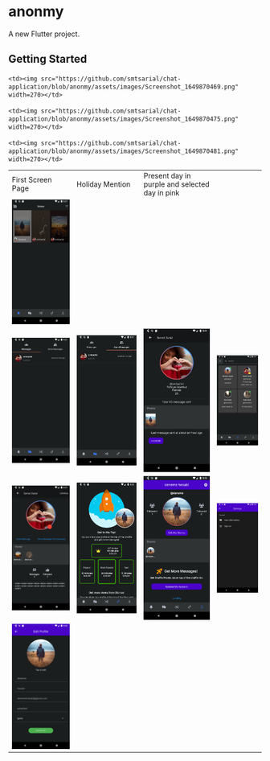 # anonmy

A new Flutter project.

## Getting Started
<table>
  <tr>
    <td>First Screen Page</td>
     <td>Holiday Mention</td>
     <td>Present day in purple and selected day in pink</td>
  </tr>
  <tr>
    <td><img src="https://github.com/smtsarial/chat-application/blob/anonmy/assets/images/Screenshot_1649870462.png" width=270></td>
    
    <td><img src="https://github.com/smtsarial/chat-application/blob/anonmy/assets/images/Screenshot_1649870469.png" width=270></td>
    
    <td><img src="https://github.com/smtsarial/chat-application/blob/anonmy/assets/images/Screenshot_1649870475.png" width=270></td>
    
    <td><img src="https://github.com/smtsarial/chat-application/blob/anonmy/assets/images/Screenshot_1649870481.png" width=270></td>
  </tr> 
  <tr>
    <td><img src="https://github.com/smtsarial/chat-application/blob/anonmy/assets/images/Screenshot_1649870485.png" width=270></td>
    <td><img src="https://github.com/smtsarial/chat-application/blob/anonmy/assets/images/Screenshot_1649870487.png" width=270></td>
    <td><img src="https://github.com/smtsarial/chat-application/blob/anonmy/assets/images/Screenshot_1649870509.png" width=270></td>
    <td><img src="https://github.com/smtsarial/chat-application/blob/anonmy/assets/images/Screenshot_1649870517.png" width=270></td>
  </tr>
   <tr>
    <td><img src="https://github.com/smtsarial/chat-application/blob/anonmy/assets/images/Screenshot_1649870520.png" width=270></td>
    <td><img src="https://github.com/smtsarial/chat-application/blob/anonmy/assets/images/Screenshot_1649870526.png" width=270></td>
    <td><img src="https://github.com/smtsarial/chat-application/blob/anonmy/assets/images/Screenshot_1649870529.png" width=270></td>
    <td><img src="https://github.com/smtsarial/chat-application/blob/anonmy/assets/images/Screenshot_1649870535.png" width=270></td>
  </tr><tr>
    <td><img src="https://github.com/smtsarial/chat-application/blob/anonmy/assets/images/Screenshot_1649870537.png" width=270></td>
  </tr>
 </table>
